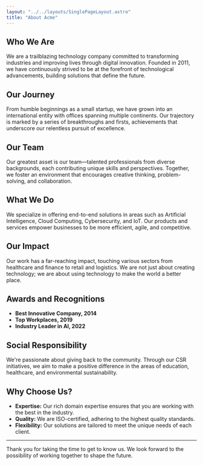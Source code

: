 ```yaml
---
layout: "../../layouts/SinglePageLayout.astro"
title: "About Acme"
---
```


## Who We Are

We are a trailblazing technology company committed to transforming industries and improving lives through digital innovation. Founded in 2011, we have continuously strived to be at the forefront of technological advancements, building solutions that define the future.

## Our Journey

From humble beginnings as a small startup, we have grown into an international entity with offices spanning multiple continents. Our trajectory is marked by a series of breakthroughs and firsts, achievements that underscore our relentless pursuit of excellence.

## Our Team

Our greatest asset is our team—talented professionals from diverse backgrounds, each contributing unique skills and perspectives. Together, we foster an environment that encourages creative thinking, problem-solving, and collaboration.

## What We Do

We specialize in offering end-to-end solutions in areas such as Artificial Intelligence, Cloud Computing, Cybersecurity, and IoT. Our products and services empower businesses to be more efficient, agile, and competitive.

## Our Impact

Our work has a far-reaching impact, touching various sectors from healthcare and finance to retail and logistics. We are not just about creating technology; we are about using technology to make the world a better place.

## Awards and Recognitions

- **Best Innovative Company, 2014**
- **Top Workplaces, 2019**
- **Industry Leader in AI, 2022**

## Social Responsibility

We're passionate about giving back to the community. Through our CSR initiatives, we aim to make a positive difference in the areas of education, healthcare, and environmental sustainability.

## Why Choose Us?

- **Expertise:** Our rich domain expertise ensures that you are working with the best in the industry.
- **Quality:** We are ISO-certified, adhering to the highest quality standards.
- **Flexibility:** Our solutions are tailored to meet the unique needs of each client.

---

Thank you for taking the time to get to know us. We look forward to the possibility of working together to shape the future.
